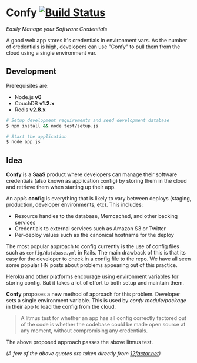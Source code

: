 # Confy [![Build Status](https://travis-ci.org/confyio/confy.svg)](https://travis-ci.org/confyio/confy)

_Easily Manage your Software Credentials_

A good web app stores it's credentials in environment vars. As the number of credentials is high, developers can use "Confy" to pull them from the cloud using a single environment var.

## Development

Prerequisites are:

 * Node.js __v6__
 * CouchDB __v1.2.x__
 * Redis __v2.8.x__

```bash
# Setup development requirements and seed development database
$ npm install && node test/setup.js

# Start the application
$ node app.js
```

## Idea

**Confy** is a **SaaS** product where developers can manage their software credentials (also known as application config) by storing them in the cloud and retrieve them when starting up their app.

An app’s **config** is everything that is likely to vary between deploys (staging, production, developer environments, etc). This includes:

* Resource handles to the database, Memcached, and other backing services
* Credentials to external services such as Amazon S3 or Twitter
* Per-deploy values such as the canonical hostname for the deploy

The most popular approach to config currently is the use of config files such as `config/database.yml` in Rails. The main drawback of this is that its easy for the developer to check in a config file to the repo. We have all seen some popular HN posts about problems appearing out of this practice.

Heroku and other platforms encourage using environment variables for storing config. But it takes a lot of effort to both setup and maintain them.

**Confy** proposes a new method of approach for this problem. Developer sets a single environment variable. This is used by _confy module/package_ in their app to load the config from the cloud.

> A litmus test for whether an app has all config correctly factored out of the code is whether the codebase could be made open source at any moment, without compromising any credentials.

The above proposed approach passes the above litmus test.

_(A few of the above quotes are taken directly from [12factor.net](http://12factor.net))_
